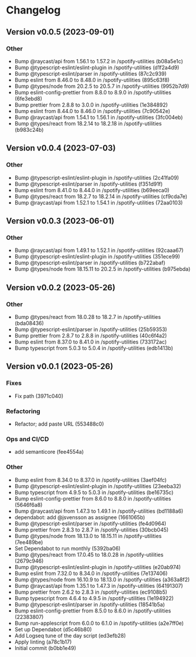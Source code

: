 # Changelog

## Version v0.0.5 (2023-09-01)

### Other

- Bump @raycast/api from 1.56.1 to 1.57.2 in /spotify-utilities (b08a5e1c)
- Bump @typescript-eslint/eslint-plugin in /spotify-utilities (d1f2a4d9)
- Bump @typescript-eslint/parser in /spotify-utilities (87c2c939)
- Bump eslint from 8.46.0 to 8.48.0 in /spotify-utilities (895c63f8)
- Bump @types/node from 20.2.5 to 20.5.7 in /spotify-utilities (9952b7d9)
- Bump eslint-config-prettier from 8.8.0 to 8.9.0 in /spotify-utilities (6fe3ebd8)
- Bump prettier from 2.8.8 to 3.0.0 in /spotify-utilities (1e384892)
- Bump eslint from 8.44.0 to 8.46.0 in /spotify-utilities (7c90542e)
- Bump @raycast/api from 1.54.1 to 1.56.1 in /spotify-utilities (3fc004eb)
- Bump @types/react from 18.2.14 to 18.2.18 in /spotify-utilities (b983c24b)

## Version v0.0.4 (2023-07-03)

### Other

- Bump @typescript-eslint/eslint-plugin in /spotify-utilities (2c41fa09)
- Bump @typescript-eslint/parser in /spotify-utilities (f351d91f)
- Bump eslint from 8.41.0 to 8.44.0 in /spotify-utilities (b69eeca0)
- Bump @types/react from 18.2.7 to 18.2.14 in /spotify-utilities (cf9cda7e)
- Bump @raycast/api from 1.52.1 to 1.54.1 in /spotify-utilities (72aa0103)

## Version v0.0.3 (2023-06-01)

### Other

- Bump @raycast/api from 1.49.1 to 1.52.1 in /spotify-utilities (92caaa67)
- Bump @typescript-eslint/eslint-plugin in /spotify-utilities (351ece99)
- Bump @typescript-eslint/parser in /spotify-utilities (b722abaf)
- Bump @types/node from 18.15.11 to 20.2.5 in /spotify-utilities (b975ebda)

## Version v0.0.2 (2023-05-26)

### Other

- Bump @types/react from 18.0.28 to 18.2.7 in /spotify-utilities (bda08436)
- Bump @typescript-eslint/parser in /spotify-utilities (25b59353)
- Bump prettier from 2.8.7 to 2.8.8 in /spotify-utilities (40c6f4a2)
- Bump eslint from 8.37.0 to 8.41.0 in /spotify-utilities (733172ac)
- Bump typescript from 5.0.3 to 5.0.4 in /spotify-utilities (edb1413b)

## Version v0.0.1 (2023-05-26)

### Fixes

- Fix path (3971c040)

### Refactoring

- Refactor; add paste URL (553488c0)

### Ops and CI/CD

- add semanticore (fee4554a)

### Other

- Bump eslint from 8.34.0 to 8.37.0 in /spotify-utilities (3aef04fc)
- Bump @typescript-eslint/eslint-plugin in /spotify-utilities (23eeba32)
- Bump typescript from 4.9.5 to 5.0.3 in /spotify-utilities (be16735c)
- Bump eslint-config-prettier from 8.6.0 to 8.8.0 in /spotify-utilities (5646f6a8)
- Bump @raycast/api from 1.47.3 to 1.49.1 in /spotify-utilities (bd1188a6)
- dependabot: add @jsvensson as assignee (1661065b)
- Bump @typescript-eslint/parser in /spotify-utilities (fe4d0964)
- Bump prettier from 2.8.3 to 2.8.7 in /spotify-utilities (30bcb045)
- Bump @types/node from 18.13.0 to 18.15.11 in /spotify-utilities (7ee489be)
- Set Dependabot to run monthly (5392ba06)
- Bump @types/react from 17.0.45 to 18.0.28 in /spotify-utilities (2679c946)
- Bump @typescript-eslint/eslint-plugin in /spotify-utilities (e20ab974)
- Bump eslint from 7.32.0 to 8.34.0 in /spotify-utilities (7e137406)
- Bump @types/node from 16.10.9 to 18.13.0 in /spotify-utilities (a363a8f2)
- Bump @raycast/api from 1.35.1 to 1.47.3 in /spotify-utilities (64191307)
- Bump prettier from 2.6.2 to 2.8.3 in /spotify-utilities (ec9108b5)
- Bump typescript from 4.6.4 to 4.9.5 in /spotify-utilities (1e194922)
- Bump @typescript-eslint/parser in /spotify-utilities (18541b5a)
- Bump eslint-config-prettier from 8.5.0 to 8.6.0 in /spotify-utilities (22383807)
- Bump run-applescript from 6.0.0 to 6.1.0 in /spotify-utilities (a2e7ff0e)
- Set up Dependabot (d5c46b80)
- Add Logseq tune of the day script (ed3efb28)
- Apply linting (a78c1b17)
- Initial commit (b0bb1e49)


